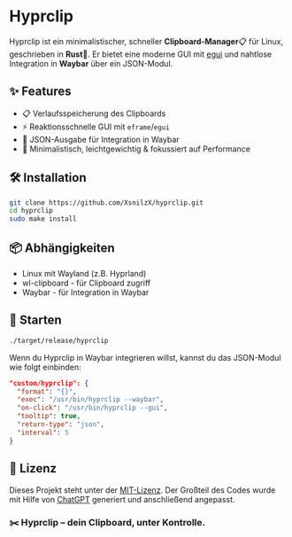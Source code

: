 # Hyprclip

Hyprclip ist ein minimalistischer, schneller **Clipboard-Manager**📋 für Linux, geschrieben in **Rust**🦀.
Er bietet eine moderne GUI mit [egui](https://github.com/emilk/egui) und nahtlose Integration in **Waybar** über ein JSON-Modul.

## ✨ Features

- 📋 Verlaufsspeicherung des Clipboards
- ⚡ Reaktionsschnelle GUI mit `eframe`/`egui`
- 🧩 JSON-Ausgabe für Integration in Waybar
- 🧼 Minimalistisch, leichtgewichtig & fokussiert auf Performance

## 🛠️ Installation

```bash
git clone https://github.com/XsnilzX/hyprclip.git
cd hyprclip
sudo make install
```

## 📦 Abhängigkeiten

- Linux mit Wayland (z.B. Hyprland)
- wl-clipboard - für Clipboard zugriff
- Waybar - für Integration in Waybar

## 🚀 Starten

```bash
./target/release/hyprclip
```

Wenn du Hyprclip in Waybar integrieren willst, kannst du das JSON-Modul wie folgt einbinden:

```JSON
"custom/hyprclip": {
  "format": "{}",
  "exec": "/usr/bin/hyprclip --waybar",
  "on-click": "/usr/bin/hyprclip --gui",
  "tooltip": true,
  "return-type": "json",
  "interval": 5
}
```

## 📜 Lizenz

Dieses Projekt steht unter der [MIT-Lizenz](LICENSE).
Der Großteil des Codes wurde mit Hilfe von [ChatGPT](https://chatgpt.com/) generiert und anschließend angepasst.

### ✂️ Hyprclip – dein Clipboard, unter Kontrolle.
